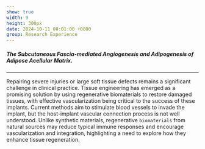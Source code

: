 ```yaml
---
show: true
width: 9
height: 300px
date: 2024-10-11 00:01:00 +0800
group: Research Experience
---
```


<div class="p-4">
    <h5>The Subcutaneous Fascia-mediated Angiogenesis and Adipogenesis of Adipose Acellular Matrix.</h5>
    <hr />
    <p>
        Repairing severe injuries or large soft tissue defects remains a significant challenge in clinical practice. Tissue engineering has emerged as a promising solution by using regenerative biomaterials to restore damaged tissues, with effective vascularization being critical to the success of these implants. Current methods aim to stimulate blood vessels to invade the implant, but the host-implant vascular connection process is not well understood. Unlike synthetic materials, regenerative <code>biomaterials</code> from natural sources may reduce typical immune responses and encourage vascularization and integration, highlighting a need to explore how they enhance tissue regeneration.
    </p>
</div>
